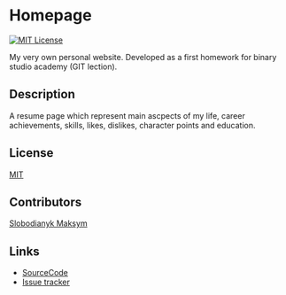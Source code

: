# Homepage
[![MIT License](https://img.shields.io/pypi/l/aiogram.svg?style=flat-square)](https://opensource.org/licenses/MIT)

My very own personal website. Developed as a first homework for binary studio academy (GIT lection).

## Description

А resume page which represent main ascpects of my life, career achievements, skills, likes, dislikes, character points and education.

## License
[MIT](https://choosealicense.com/licenses/mit/)

## Contributors

[Slobodianyk Maksym](https://github.com/MaksymSlobodianyk)

## Links
* [SourceCode](https://github.com/MaksymSlobodianyk/homepage.git)
* [Issue tracker](https://github.com/MaksymSlobodianyk/homepage/issues)
